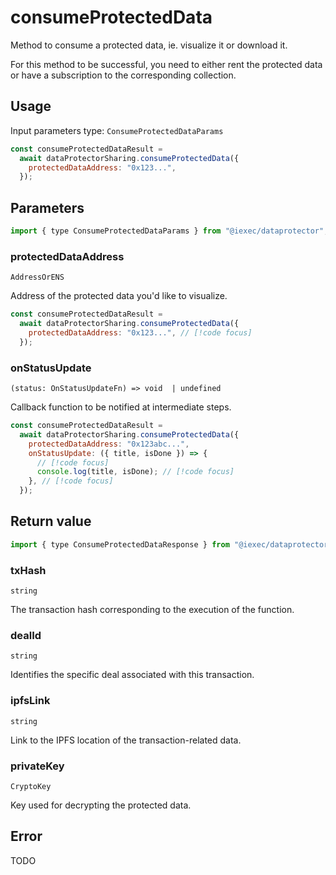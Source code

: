 # consumeProtectedData

Method to consume a protected data, ie. visualize it or download it.

For this method to be successful, you need to either rent the protected data or have a
subscription to the corresponding collection.

## Usage

Input parameters type: `ConsumeProtectedDataParams`

```js
const consumeProtectedDataResult =
  await dataProtectorSharing.consumeProtectedData({
    protectedDataAddress: "0x123...",
  });
```

## Parameters

```js
import { type ConsumeProtectedDataParams } from "@iexec/dataprotector";
```

### protectedDataAddress

`AddressOrENS`

Address of the protected data you'd like to visualize.

```js
const consumeProtectedDataResult =
  await dataProtectorSharing.consumeProtectedData({
    protectedDataAddress: "0x123...", // [!code focus]
  });
```

### onStatusUpdate

`(status: OnStatusUpdateFn) => void  | undefined`

Callback function to be notified at intermediate steps.

```js
const consumeProtectedDataResult =
  await dataProtectorSharing.consumeProtectedData({
    protectedDataAddress: "0x123abc...",
    onStatusUpdate: ({ title, isDone }) => {
      // [!code focus]
      console.log(title, isDone); // [!code focus]
    }, // [!code focus]
  });
```

## Return value

```js
import { type ConsumeProtectedDataResponse } from "@iexec/dataprotector";
```

### txHash

`string`

The transaction hash corresponding to the execution of the function.

### dealId

`string`

Identifies the specific deal associated with this transaction.

### ipfsLink

`string`

Link to the IPFS location of the transaction-related data.

### privateKey

`CryptoKey`

Key used for decrypting the protected data.

## Error

TODO
